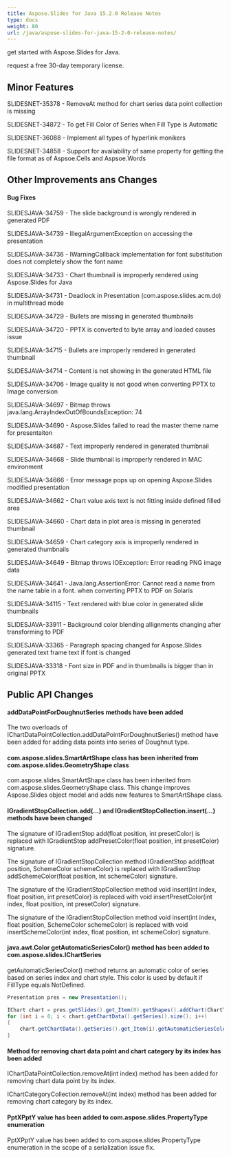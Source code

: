 ```yaml
---
title: Aspose.Slides for Java 15.2.0 Release Notes
type: docs
weight: 80
url: /java/aspose-slides-for-java-15-2-0-release-notes/
---
```


get started with Aspose.Slides for Java.

request a free 30-day temporary license.
## **Minor Features**

SLIDESNET-35378 - RemoveAt method for chart series data point collection is missing

SLIDESNET-34872 - To get Fill Color of Series when Fill Type is Automatic

SLIDESNET-36088 - Implement all types of hyperlink monikers

SLIDESNET-34858 - Support for availability of same property for getting the file format as of Aspsoe.Cells and Aspsoe.Words
## **Other Improvements ans Changes**

#### **Bug Fixes**

SLIDESJAVA-34759 - The slide background is wrongly rendered in generated PDF

SLIDESJAVA-34739 - IllegalArgumentException on accessing the presentation

SLIDESJAVA-34736 - IWarningCallback implementation for font substitution does not completely show the font name

SLIDESJAVA-34733 - Chart thumbnail is improperly rendered using Aspose.Slides for Java

SLIDESJAVA-34731 - Deadlock in Presentation (com.aspose.slides.acm.do) in multithread mode

SLIDESJAVA-34729 - Bullets are missing in generated thumbnails

SLIDESJAVA-34720 - PPTX is converted to byte array and loaded causes issue

SLIDESJAVA-34715 - Bullets are improperly rendered in generated thumbnail

SLIDESJAVA-34714 - Content is not showing in the generated HTML file

SLIDESJAVA-34706 - Image quality is not good when converting PPTX to Image conversion

SLIDESJAVA-34697 - Bitmap throws java.lang.ArrayIndexOutOfBoundsException: 74

SLIDESJAVA-34690 - Aspose.Slides failed to read the master theme name for presentaiton

SLIDESJAVA-34687 - Text improperly rendered in generated thumbnail

SLIDESJAVA-34668 - Slide thumbnail is improperly rendered in MAC environment

SLIDESJAVA-34666 - Error message pops up on opening Aspose.Slides modified presentation

SLIDESJAVA-34662 - Chart value axis text is not fitting inside defined filled area

SLIDESJAVA-34660 - Chart data in plot area is missing in generated thumbnail

SLIDESJAVA-34659 - Chart category axis is improperly rendered in generated thumbnails

SLIDESJAVA-34649 - Bitmap throws IOException: Error reading PNG image data

SLIDESJAVA-34641 - Java.lang.AssertionError: Cannot read a name from the name table in a font. when converting PPTX to PDF on Solaris

SLIDESJAVA-34115 - Text rendered with blue color in generated slide thumbnails

SLIDESJAVA-33911 - Background color blending allignments changing after transforming to PDF

SLIDESJAVA-33365 - Paragraph spacing changed for Aspose.Slides generated text frame text if font is changed

SLIDESJAVA-33318 - Font size in PDF and in thumbnails is bigger than in original PPTX
## **Public API Changes**

#### **addDataPointForDoughnutSeries methods have been added**
The two overloads of IChartDataPointCollection.addDataPointForDoughnutSeries() method have been added for adding data points into series of Doughnut type.

#### **com.aspose.slides.SmartArtShape class has been inherited from com.aspose.slides.GeometryShape class**
com.aspose.slides.SmartArtShape class has been inherited from com.aspose.slides.GeometryShape class. This change improves Aspose.Slides object model and adds new features to SmartArtShape class.

#### **IGradientStopCollection.add(...) and IGradientStopCollection.insert(...) methods have been changed**
The signature of IGradientStop add(float position, int presetColor) is replaced with IGradientStop addPresetColor(float position, int presetColor) signature.

The signature of IGradientStopCollection method IGradientStop add(float position, SchemeColor schemeColor) is replaced with IGradientStop addSchemeColor(float position, int schemeColor) signature.

The signature of the IGradientStopCollection method void insert(int index, float position, int presetColor) is replaced with void insertPresetColor(int index, float position, int presetColor) signature.

The signature of the IGradientStopCollection method void insert(int index, float position, SchemeColor schemeColor) is replaced with void insertSchemeColor(int index, float position, int schemeColor) signature.

#### **java.awt.Color getAutomaticSeriesColor() method has been added to com.aspose.slides.IChartSeries**
getAutomaticSeriesColor() method returns an automatic color of series based on series index and chart style. This color is used by default if FillType equals NotDefined.

``` java
Presentation pres = new Presentation();

IChart chart = pres.getSlides().get_Item(0).getShapes().addChart(ChartType.ClusteredColumn, 100, 50, 600, 400);
for (int i = 0; i < chart.getChartData().getSeries().size(); i++)
{
    chart.getChartData().getSeries().get_Item(i).getAutomaticSeriesColor();
}
```

#### **Method for removing chart data point and chart category by its index has been added**
IChartDataPointCollection.removeAt(int index) method has been added for removing chart data point by its index.

IChartCategoryCollection.removeAt(int index) method has been added for removing chart category by its index.
#### **PptXPptY value has been added to com.aspose.slides.PropertyType enumeration**
PptXPptY value has been added to com.aspose.slides.PropertyType enumeration in the scope of a serialization issue fix.

